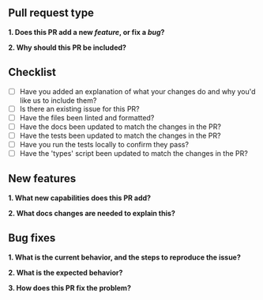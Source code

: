 ## Pull request type

**1. Does this PR add a new _feature_, or fix a _bug_?**

**2. Why should this PR be included?**

## Checklist

- [ ] Have you added an explanation of what your changes do and why you'd like us to include them?
- [ ] Is there an existing issue for this PR?
- [ ] Have the files been linted and formatted?
- [ ] Have the docs been updated to match the changes in the PR?
- [ ] Have the tests been updated to match the changes in the PR?
- [ ] Have you run the tests locally to confirm they pass?
- [ ] Have the 'types' script been updated to match the changes in the PR?

## New features

**1. What new capabilities does this PR add?**

**2. What docs changes are needed to explain this?**

## Bug fixes

**1. What is the current behavior, and the steps to reproduce the issue?**

**2. What is the expected behavior?**

**3. How does this PR fix the problem?**
